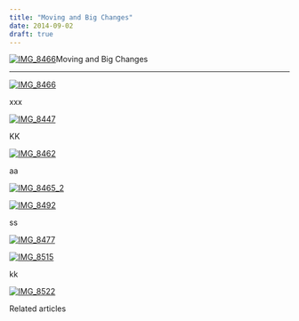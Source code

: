 ```yaml
---
title: "Moving and Big Changes"
date: 2014-09-02
draft: true
---
```


[![IMG_8466](https://pub-ac94b3f306b24c0dba4238943c97f2e1.r2.dev/6a00e5502a9507883301a73e0e33f6970d.jpg "IMG_8466")](https://pub-ac94b3f306b24c0dba4238943c97f2e1.r2.dev/6a00e5502a9507883301a73e0e33f6970d.jpg-pi)Moving and Big Changes  
  
  
  
  
  
  

* * *

  
  
[![IMG_8466](https://pub-ac94b3f306b24c0dba4238943c97f2e1.r2.dev/6a00e5502a9507883301b8d06222da970c.jpg "IMG_8466")](https://pub-ac94b3f306b24c0dba4238943c97f2e1.r2.dev/6a00e5502a9507883301b8d06222da970c.jpg-pi)  
  
xxx  
  
[![IMG_8447](https://pub-ac94b3f306b24c0dba4238943c97f2e1.r2.dev/6a00e5502a9507883301a73e0e3431970d.jpg "IMG_8447")](https://pub-ac94b3f306b24c0dba4238943c97f2e1.r2.dev/6a00e5502a9507883301a73e0e3431970d.jpg-pi)  
  
KK  
  
[![IMG_8462](https://pub-ac94b3f306b24c0dba4238943c97f2e1.r2.dev/6a00e5502a9507883301b8d062231d970c.jpg "IMG_8462")](https://pub-ac94b3f306b24c0dba4238943c97f2e1.r2.dev/6a00e5502a9507883301b8d062231d970c.jpg-pi)  
  
aa  
  
[![IMG_8465_2](https://pub-ac94b3f306b24c0dba4238943c97f2e1.r2.dev/6a00e5502a9507883301b8d0622344970c.jpg "IMG_8465_2")](https://pub-ac94b3f306b24c0dba4238943c97f2e1.r2.dev/6a00e5502a9507883301b8d0622344970c.jpg-pi)  
  
[![IMG_8492](https://pub-ac94b3f306b24c0dba4238943c97f2e1.r2.dev/6a00e5502a9507883301b7c6d84f22970b.jpg "IMG_8492")](https://pub-ac94b3f306b24c0dba4238943c97f2e1.r2.dev/6a00e5502a9507883301b7c6d84f22970b.jpg-pi)  
  
ss  
  
[![IMG_8477](https://pub-ac94b3f306b24c0dba4238943c97f2e1.r2.dev/6a00e5502a9507883301b7c6d84f38970b.jpg "IMG_8477")](https://pub-ac94b3f306b24c0dba4238943c97f2e1.r2.dev/6a00e5502a9507883301b7c6d84f38970b.jpg-pi)  
  
[![IMG_8515](https://pub-ac94b3f306b24c0dba4238943c97f2e1.r2.dev/6a00e5502a9507883301b7c6d84f4b970b.jpg "IMG_8515")](https://pub-ac94b3f306b24c0dba4238943c97f2e1.r2.dev/6a00e5502a9507883301b7c6d84f4b970b.jpg-pi)  
  
kk  
  
[![IMG_8522](https://pub-ac94b3f306b24c0dba4238943c97f2e1.r2.dev/6a00e5502a9507883301b8d062238a970c.jpg "IMG_8522")](https://pub-ac94b3f306b24c0dba4238943c97f2e1.r2.dev/6a00e5502a9507883301b8d062238a970c.jpg-pi)  
  
  
  
  
  
  
  

Related articles

